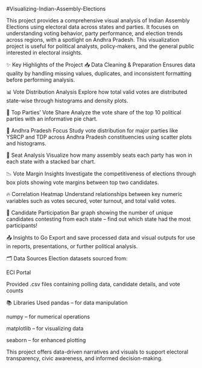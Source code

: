 #Visualizing-Indian-Assembly-Elections

This project provides a comprehensive visual analysis of Indian Assembly Elections using electoral data across states and parties. It focuses on understanding voting behavior, party performance, and election trends across regions, with a spotlight on Andhra Pradesh. This visualization project is useful for political analysts, policy-makers, and the general public interested in electoral insights.

✨ Key Highlights of the Project
📥 Data Cleaning & Preparation
Ensures data quality by handling missing values, duplicates, and inconsistent formatting before performing analysis.

📊 Vote Distribution Analysis
Explore how total valid votes are distributed state-wise through histograms and density plots.

🥧 Top Parties’ Vote Share
Analyze the vote share of the top 10 political parties with an informative pie chart.

📍 Andhra Pradesh Focus
Study vote distribution for major parties like YSRCP and TDP across Andhra Pradesh constituencies using scatter plots and histograms.

🧮 Seat Analysis
Visualize how many assembly seats each party has won in each state with a stacked bar chart.

📉 Vote Margin Insights
Investigate the competitiveness of elections through box plots showing vote margins between top two candidates.

🔥 Correlation Heatmap
Understand relationships between key numeric variables such as votes secured, voter turnout, and total valid votes.

👤 Candidate Participation
Bar graph showing the number of unique candidates contesting from each state – find out which state had the most participants!

📤 Insights to Go
Export and save processed data and visual outputs for use in reports, presentations, or further political analysis.

🗂️ Data Sources
Election datasets sourced from:

ECI Portal

Provided .csv files containing polling data, candidate details, and vote counts

📚 Libraries Used
pandas – for data manipulation

numpy – for numerical operations

matplotlib – for visualizing data

seaborn – for enhanced plotting

This project offers data-driven narratives and visuals to support electoral transparency, civic awareness, and informed decision-making.
